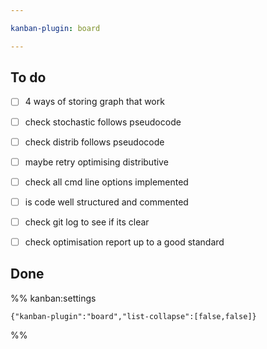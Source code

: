 ```yaml
---

kanban-plugin: board

---
```


## To do

- [ ] 4 ways of storing graph that work
- [ ] check stochastic follows pseudocode
- [ ] check distrib follows pseudocode
- [ ] maybe retry optimising distributive
- [ ] check all cmd line options implemented
- [ ] is code well structured and commented
- [ ] check git log to see if its clear
- [ ] check optimisation report up to a good standard


## Done





%% kanban:settings
```
{"kanban-plugin":"board","list-collapse":[false,false]}
```
%%